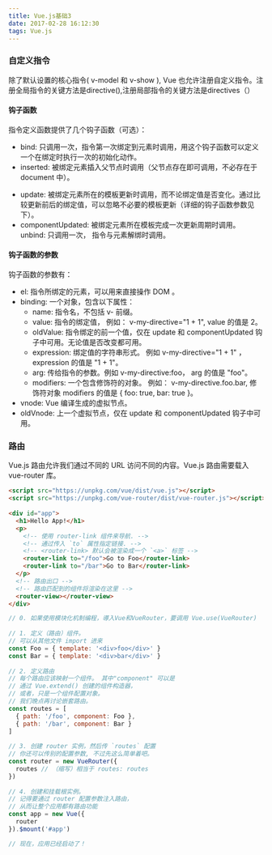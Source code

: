 ```yaml
---
title: Vue.js基础3
date: 2017-02-28 16:12:30
tags: Vue.js
---
```

### 自定义指令
除了默认设置的核心指令( v-model 和 v-show ), Vue 也允许注册自定义指令。注册全局指令的关键方法是directive(),注册局部指令的关键方法是directives（）

#### 钩子函数
指令定义函数提供了几个钩子函数（可选）：
* bind: 只调用一次，指令第一次绑定到元素时调用，用这个钩子函数可以定义一个在绑定时执行一次的初始化动作。
* inserted: 被绑定元素插入父节点时调用（父节点存在即可调用，不必存在于 document 中）。
<!-- more -->
* update: 被绑定元素所在的模板更新时调用，而不论绑定值是否变化。通过比较更新前后的绑定值，可以忽略不必要的模板更新（详细的钩子函数参数见下）。
* componentUpdated: 被绑定元素所在模板完成一次更新周期时调用。
unbind: 只调用一次， 指令与元素解绑时调用。

#### 钩子函数的参数
钩子函数的参数有：
* el: 指令所绑定的元素，可以用来直接操作 DOM 。
* binding: 一个对象，包含以下属性：
	* name: 指令名，不包括 v- 前缀。
	* value: 指令的绑定值， 例如： v-my-directive="1 + 1", value 的值是 2。
	* oldValue: 指令绑定的前一个值，仅在 update 和 componentUpdated 钩子中可用。无论值是否改变都可用。
	* expression: 绑定值的字符串形式。 例如 v-my-directive="1 + 1" ， expression 的值是 "1 + 1"。
	* arg: 传给指令的参数。例如 v-my-directive:foo， arg 的值是 "foo"。
	* modifiers: 一个包含修饰符的对象。 例如： v-my-directive.foo.bar, 修饰符对象 modifiers 的值是 { foo: true, bar: true }。
* vnode: Vue 编译生成的虚拟节点。
* oldVnode: 上一个虚拟节点，仅在 update 和 componentUpdated 钩子中可用。

### 路由
Vue.js 路由允许我们通过不同的 URL 访问不同的内容。Vue.js 路由需要载入 vue-router 库。
```html
<script src="https://unpkg.com/vue/dist/vue.js"></script>
<script src="https://unpkg.com/vue-router/dist/vue-router.js"></script>
 
<div id="app">
  <h1>Hello App!</h1>
  <p>
    <!-- 使用 router-link 组件来导航. -->
    <!-- 通过传入 `to` 属性指定链接. -->
    <!-- <router-link> 默认会被渲染成一个 `<a>` 标签 -->
    <router-link to="/foo">Go to Foo</router-link>
    <router-link to="/bar">Go to Bar</router-link>
  </p>
  <!-- 路由出口 -->
  <!-- 路由匹配到的组件将渲染在这里 -->
  <router-view></router-view>
</div>
```
```js
// 0. 如果使用模块化机制编程，導入Vue和VueRouter，要调用 Vue.use(VueRouter)
 
// 1. 定义（路由）组件。
// 可以从其他文件 import 进来
const Foo = { template: '<div>foo</div>' }
const Bar = { template: '<div>bar</div>' }
 
// 2. 定义路由
// 每个路由应该映射一个组件。 其中"component" 可以是
// 通过 Vue.extend() 创建的组件构造器，
// 或者，只是一个组件配置对象。
// 我们晚点再讨论嵌套路由。
const routes = [
  { path: '/foo', component: Foo },
  { path: '/bar', component: Bar }
]
 
// 3. 创建 router 实例，然后传 `routes` 配置
// 你还可以传别的配置参数, 不过先这么简单着吧。
const router = new VueRouter({
  routes // （缩写）相当于 routes: routes
})
 
// 4. 创建和挂载根实例。
// 记得要通过 router 配置参数注入路由，
// 从而让整个应用都有路由功能
const app = new Vue({
  router
}).$mount('#app')

// 现在，应用已经启动了！
```